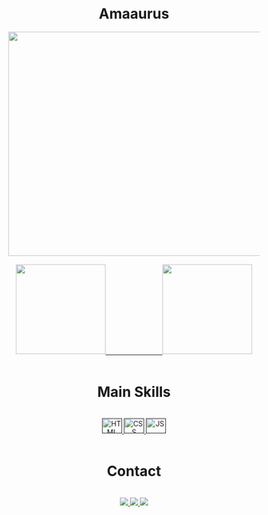 <h1 align="center">Amaaurus</h1>
<div align="center">
<img height="450em" width="550em" align="center" src="https://media2.giphy.com/media/bJ4TVNYNUympPgcpem/giphy.gif?cid=6c09b952diixl1o3tsubc4yhxbzx2p6v2azhffhli5o13023&ep=v1_internal_gif_by_id&rid=giphy.gif&ct=g"/>
</div>
</br>
<div align="center">
  <a href="https://github.com/Amaaurus">
    <img height="180em" src="https://github-readme-stats.vercel.app/api?username=Amaaurus&show_icons=false&theme=chartreuse-dark&include_all_commits=true&count_private=true"/>
    &nbsp;&nbsp;&nbsp;&nbsp;&nbsp;&nbsp;&nbsp;&nbsp;&nbsp;&nbsp;&nbsp;&nbsp;&nbsp;&nbsp;&nbsp;&nbsp;&nbsp;&nbsp;&nbsp;&nbsp;&nbsp;&nbsp;&nbsp;&nbsp;&nbsp;&nbsp;&nbsp;
    <img height="180em" href="" src="https://github-readme-stats.vercel.app/api/top-langs/?username=Amaaurus&langs_count=16&theme=chartreuse-dark"/>
  </a>
</div>
</br>
<div align="center">
<h1>Main Skills</h1>
</br>
  <a href=""><img alt="HTML" height="30em" width="40em" src="https://devicon-website.vercel.app/api/html5/original.svg"/> 
<img alt="CSS" height="30em" width="40em" src="https://devicon-website.vercel.app/api/css3/original.svg"/> 
<img alt="JS" height="30em" width="40em" src="https://devicon-website.vercel.app/api/javascript/plain.svg"/> 
  </a>
</div>
</br>
<div align="center">
<h1>Contact</h1>
</br>
<a target="_blank" alt="amaaurus@proton.me" href=""><img class="margem" target="_blank" margin="0px 10px 0px 10px" src="https://img.shields.io/badge/ProtonMail-8B89CC?style=for-the-badge&logo=protonmail&logoColor=white"/>
</a>
<a target="_blank" href="https://www.instagram.com/amaaurus/"><img margin="0px 10px 0px 10px" target="_blank" src="https://img.shields.io/badge/Instagram-E4405F?style=for-the-badge&logo=instagram&logoColor=white"/>
</a>
  <img src="https://media2.giphy.com/media/TqiwHbFBaZ4ti/giphy.gif?cid=6c09b952qq8j99ynrhrzbnebcseyipcakwyyd73xc7oofhhz&ep=v1_internal_gif_by_id&rid=giphy.gif&ct=g"/>
</div>

